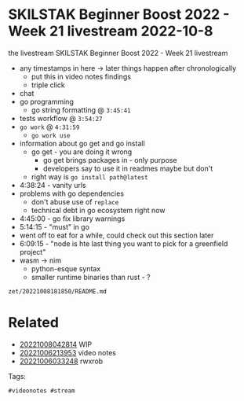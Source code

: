 # SKILSTAK Beginner Boost 2022 - Week 21 livestream 2022-10-8

the livestream SKILSTAK Beginner Boost 2022 - Week 21 livestream

- any timestamps in here -> later things happen after chronologically
    - put this in video notes findings
    - triple click
- chat
- go programming
    - go string formatting @ `3:45:41`
- tests workflow @ `3:54:27`
- `go work` @ ` 4:31:59 `
    - `go work use`
- information about go get and go install
    - go get - you are doing it wrong
        - go get brings packages in - only purpose
        - developers say to use it in readmes maybe but don't
    - right way is `go install path@latest`
- 4:38:24 - vanity urls
- problems with go dependencies
    - don't abuse use of `replace`
    - technical debt in go ecosystem right now
- 4:45:00 - go fix library warnings
- 5:14:15 - "must" in go
- went off to eat for a while, could check out this section later
- 6:09:15 - "node is hte last thing you want to pick for a greenfield project"
- wasm -> nim
    - python-esque syntax
    - smaller runtime binaries than rust - ?

` zet/20221008181850/README.md `

# Related

- [20221008042814](/zet/20221008042814/README.md) WIP
- [20221006213953](/zet/20221006213953/README.md) video notes
- [20221006033248](/zet/20221006033248/README.md) rwxrob

Tags:

    #videonotes #stream
